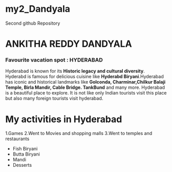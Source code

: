 # my2_Dandyala
Second github Repository
# ANKITHA REDDY DANDYALA
### Favourite vacation spot : HYDERABAD
Hyderabad is known for its **Historic legacy and cultural diversity**. Hyderabd is famous for delicious cuisine like **Hyderabd Biryani**.Hyderabad has iconic and historical landmarks like **Golconda, Charminar,Chilkur Balaji Temple, Birla Mandir, Cable Bridge. TankBund** and many more. Hyderabad is a beautiful place to explore. It is not like only Indian tourists visit this place but also many foreign tourists visit hyderabad.

# My activities in Hyderabad
1.Games
2.Went to Movies and shopping malls
3.Went to temples and restaurants


* Fish Biryani
* Butta Biryani
* Mandi
* Desserts


